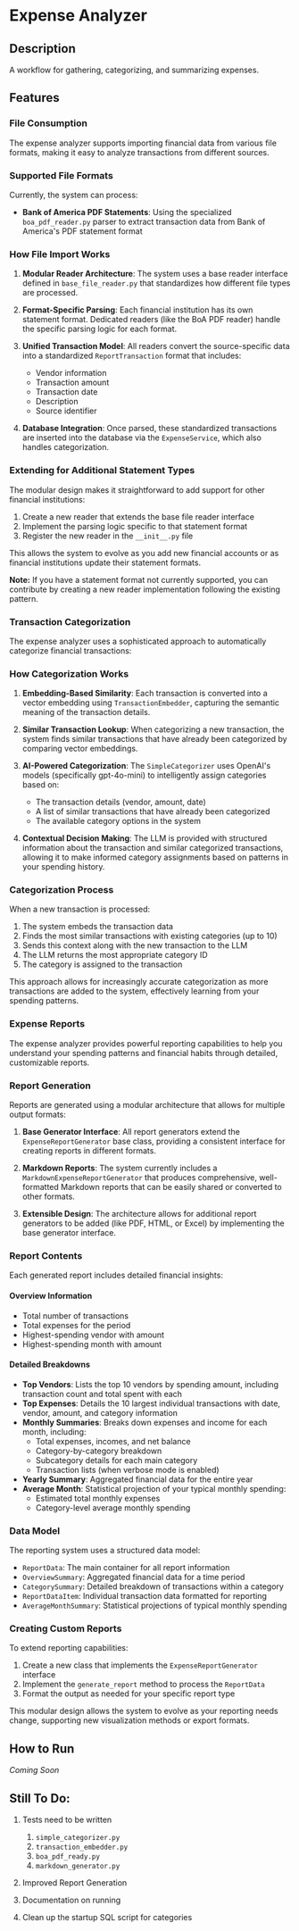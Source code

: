 # Expense Analyzer

## Description

A workflow for gathering, categorizing, and summarizing expenses.

## Features

### File Consumption

The expense analyzer supports importing financial data from various file formats, making it easy to analyze transactions from different sources.

### Supported File Formats

Currently, the system can process:
- **Bank of America PDF Statements**: Using the specialized `boa_pdf_reader.py` parser to extract transaction data from Bank of America's PDF statement format

### How File Import Works

1. **Modular Reader Architecture**: The system uses a base reader interface defined in `base_file_reader.py` that standardizes how different file types are processed.

2. **Format-Specific Parsing**: Each financial institution has its own statement format. Dedicated readers (like the BoA PDF reader) handle the specific parsing logic for each format.

3. **Unified Transaction Model**: All readers convert the source-specific data into a standardized `ReportTransaction` format that includes:
   - Vendor information
   - Transaction amount
   - Transaction date
   - Description
   - Source identifier

4. **Database Integration**: Once parsed, these standardized transactions are inserted into the database via the `ExpenseService`, which also handles categorization.

### Extending for Additional Statement Types

The modular design makes it straightforward to add support for other financial institutions:

1. Create a new reader that extends the base file reader interface
2. Implement the parsing logic specific to that statement format
3. Register the new reader in the `__init__.py` file

This allows the system to evolve as you add new financial accounts or as financial institutions update their statement formats.

**Note:** If you have a statement format not currently supported, you can contribute by creating a new reader implementation following the existing pattern.

### Transaction Categorization

The expense analyzer uses a sophisticated approach to automatically categorize financial transactions:

### How Categorization Works

1. **Embedding-Based Similarity**: Each transaction is converted into a vector embedding using `TransactionEmbedder`, capturing the semantic meaning of the transaction details.

2. **Similar Transaction Lookup**: When categorizing a new transaction, the system finds similar transactions that have already been categorized by comparing vector embeddings.

3. **AI-Powered Categorization**: The `SimpleCategorizer` uses OpenAI's models (specifically gpt-4o-mini) to intelligently assign categories based on:
   - The transaction details (vendor, amount, date)
   - A list of similar transactions that have already been categorized
   - The available category options in the system

4. **Contextual Decision Making**: The LLM is provided with structured information about the transaction and similar categorized transactions, allowing it to make informed category assignments based on patterns in your spending history.

### Categorization Process

When a new transaction is processed:
1. The system embeds the transaction data
2. Finds the most similar transactions with existing categories (up to 10)
3. Sends this context along with the new transaction to the LLM
4. The LLM returns the most appropriate category ID
5. The category is assigned to the transaction

This approach allows for increasingly accurate categorization as more transactions are added to the system, effectively learning from your spending patterns.

### Expense Reports

The expense analyzer provides powerful reporting capabilities to help you understand your spending patterns and financial habits through detailed, customizable reports.

### Report Generation

Reports are generated using a modular architecture that allows for multiple output formats:

1. **Base Generator Interface**: All report generators extend the `ExpenseReportGenerator` base class, providing a consistent interface for creating reports in different formats.

2. **Markdown Reports**: The system currently includes a `MarkdownExpenseReportGenerator` that produces comprehensive, well-formatted Markdown reports that can be easily shared or converted to other formats.

3. **Extensible Design**: The architecture allows for additional report generators to be added (like PDF, HTML, or Excel) by implementing the base generator interface.

### Report Contents

Each generated report includes detailed financial insights:

#### Overview Information
- Total number of transactions
- Total expenses for the period
- Highest-spending vendor with amount
- Highest-spending month with amount

#### Detailed Breakdowns
- **Top Vendors**: Lists the top 10 vendors by spending amount, including transaction count and total spent with each
- **Top Expenses**: Details the 10 largest individual transactions with date, vendor, amount, and category information
- **Monthly Summaries**: Breaks down expenses and income for each month, including:
  - Total expenses, incomes, and net balance
  - Category-by-category breakdown
  - Subcategory details for each main category
  - Transaction lists (when verbose mode is enabled)
- **Yearly Summary**: Aggregated financial data for the entire year
- **Average Month**: Statistical projection of your typical monthly spending:
  - Estimated total monthly expenses
  - Category-level average monthly spending

### Data Model

The reporting system uses a structured data model:

- `ReportData`: The main container for all report information
- `OverviewSummary`: Aggregated financial data for a time period
- `CategorySummary`: Detailed breakdown of transactions within a category
- `ReportDataItem`: Individual transaction data formatted for reporting
- `AverageMonthSummary`: Statistical projections of typical monthly spending

### Creating Custom Reports

To extend reporting capabilities:

1. Create a new class that implements the `ExpenseReportGenerator` interface
2. Implement the `generate_report` method to process the `ReportData` 
3. Format the output as needed for your specific report type

This modular design allows the system to evolve as your reporting needs change, supporting new visualization methods or export formats.

## How to Run

*Coming Soon*

## Still To Do:

1. Tests need to be written
    1. `simple_categorizer.py`
    2. `transaction_embedder.py`
    3. `boa_pdf_ready.py`
    4. `markdown_generator.py`

2. Improved Report Generation
3. Documentation on running
4. Clean up the startup SQL script for categories